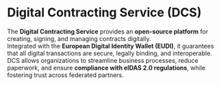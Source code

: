 # Digital Contracting Service (DCS)
  The **Digital Contracting Service** provides an **open-source platform** for creating, signing, and managing contracts digitally.  
  Integrated with the **European Digital Identity Wallet (EUDI)**, it guarantees that all digital transactions are secure, legally binding, and interoperable.  
  DCS allows organizations to streamline business processes, reduce paperwork, and ensure **compliance with eIDAS 2.0 regulations**, while fostering trust across federated partners.
  
